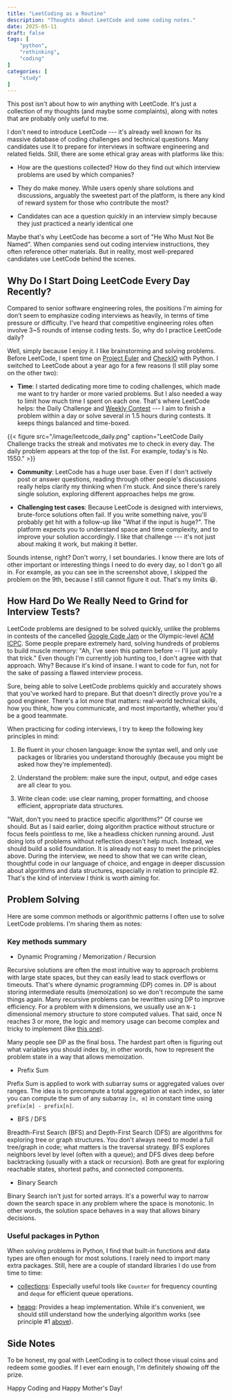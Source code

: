 ```yaml
---
title: "LeetCoding as a Routine"
description: "Thoughts about LeetCode and some coding notes."
date: 2025-05-11
draft: false
tags: [
    "python",
    "rethinking",
    "coding"
]
categories: [
    "study"
]
---
```


This post isn't about how to *win* anything with LeetCode. 
It's just a collection of my thoughts (and maybe some complaints), 
along with notes that are probably only useful to me.

I don't need to introduce LeetCode --- it's already well known for 
its massive database of coding challenges and technical questions. 
Many candidates use it to prepare for interviews in software engineering and related fields.
Still, there are some ethical gray areas with platforms like this:
- How are the questions collected?
How do they find out which interview problems are used by which companies?

- They do make money. 
While users openly share solutions and discussions, arguably the sweetest part of the platform, 
is there any kind of reward system for those who contribute the most?

- Candidates can ace a question quickly in an interview simply 
because they just practiced a nearly identical one 

Maybe that's why LeetCode has become a sort of "He Who Must Not Be Named". 
When companies send out coding interview instructions, 
they often reference other materials. 
But in reality, most well-prepared candidates use LeetCode behind the scenes.

## Why Do I Start Doing LeetCode Every Day Recently?

Compared to senior software engineering roles,
the positions I'm aiming for don’t seem to emphasize coding interviews as heavily, 
in terms of time pressure or difficulty.
I've heard that competitive engineering roles often involve 3~5 rounds of intense coding tests.
So, why do I practice LeetCode daily?

Well, simply because I enjoy it.
I like brainstorming and solving problems. 
Before LeetCode, I spent time on 
[Project Euler](https://projecteuler.net) and [CheckIO](https://checkio.org) with Python.
I switched to LeetCode about a year ago for a few reasons (I still play some on the other two):

- **Time**: 
I started dedicating more time to coding challenges, 
which made me want to try harder or more varied problems. 
But I also needed a way to limit how much time I spent on each one. 
That's where LeetCode helps: the Daily Challenge and [Weekly Contest](https://leetcode.com/contest/)
--- I aim to finish a problem within a day or solve several in 1.5 hours during contests. 
It keeps things balanced and time-boxed.

{{< figure src="/image/leetcode_daily.png" caption="LeetCode Daily Challenge tracks the streak and motivates me to check in every day. The daily problem appears at the top of the list. For example, today's is No. 1550." >}}

- **Community**: 
LeetCode has a huge user base. 
Even if I don't actively post or answer questions, 
reading through other people's discussions really helps clarify my thinking when I'm stuck. 
And since there's rarely single solution, exploring different approaches helps me grow.

- **Challenging test cases**: 
Because LeetCode is designed with interviews, brute-force solutions often fail. 
If you write something naive, you'll probably get hit with a follow-up like "What if the input is huge?". 
The platform expects you to understand space and time complexity, 
and to improve your solution accordingly. 
I like that challenge --- it's not just about making it work, but making it better.

Sounds intense, right? Don't worry, I set boundaries. 
I know there are lots of other important or interesting things I need to do every day, 
so I don't go all in. 
For example, as you can see in the screenshot above, 
I skipped the problem on the 9th, because I still cannot figure it out. That's my limits 😆.


## How Hard Do We Really Need to Grind for Interview Tests?

LeetCode problems are designed to be solved quickly, 
unlike the problems in contests of the cancelled [Google Code Jam](https://en.wikipedia.org/wiki/Google_Code_Jam) or
the Olympic-level [ACM ICPC](https://en.wikipedia.org/wiki/International_Collegiate_Programming_Contest).
Some people prepare extremely hard, solving hundreds of problems to build muscle memory: 
"Ah, I've seen this pattern before -- I'll just apply that trick."
Even though I'm currently job hunting too, I don't agree with that approach. 
Why? Because it's kind of insane. 
I want to code for fun, not for the sake of passing a flawed interview process.

Sure, being able to solve LeetCode problems quickly and accurately 
shows that you've worked hard to prepare. 
But that doesn't directly prove you're a good engineer. 
There's a lot more that matters: 
real-world technical skills, how you think, how you communicate, and most importantly,
whether you'd be a good teammate.

When practicing for coding interviews, I try to keep the following key principles in mind:

1. Be fluent in your chosen language: know the syntax well, 
and only use packages or libraries you understand thoroughly 
(because you might be asked how they're implemented).

2. Understand the problem: make sure the input, output, and edge cases are all clear to you.

3. Write clean code: use clear naming, proper formatting, 
and choose efficient, appropriate data structures.

"Wait, don't you need to practice specific algorithms?" 
Of course we should. 
But as I said earlier, doing algorithm practice without structure or focus feels pointless to me,
like a headless chicken running around. 
Just doing lots of problems without reflection doesn't help much.
Instead, we should build a solid foundation. It is already not easy to meet the principles above.
During the interview, we need to show that we can write clean, 
thoughtful code in our language of choice, 
and engage in deeper discussion about algorithms and data structures, 
especially in relation to principle #2. That's the kind of interview I think is worth aiming for.

## Problem Solving

Here are some common methods or algorithmic patterns I often use to solve LeetCode problems. 
I'm sharing them as notes:

### Key methods summary

- Dynamic Programing / Memorization / Recursion

Recursive solutions are often the most intuitive way to approach problems with large state spaces, 
but they can easily lead to stack overflows or timeouts. 
That's where dynamic programming (DP) comes in.
DP is about storing intermediate results (memoization) 
so we don't recompute the same things again. 
Many recursive problems can be rewritten using DP to improve efficiency. 
For a problem with `N` dimensions, we usually use an `N-1` dimensional memory structure 
to store computed values.
That said, once N reaches 3 or more, 
the logic and memory usage can become complex and tricky to implement 
(like [this one](https://leetcode.com/problems/count-number-of-balanced-permutations/description/)).

Many people see DP as the final boss. 
The hardest part often is figuring out what variables you should index by, 
in other words, how to represent the problem state in a way that allows memoization.

- Prefix Sum

Prefix Sum is applied to work with subarray sums or aggregated values over ranges. 
The idea is to precompute a total aggregation at each index, 
so later you can compute the sum of any subarray `[n, m]` in constant time using 
`prefix[m] - prefix[n]`.


- BFS / DFS

Breadth-First Search (BFS) and Depth-First Search (DFS) are 
algorithms for exploring tree or graph structures. 
You don't always need to model a full tree/graph in code; what matters is the traversal strategy.
BFS explores neighbors level by level (often with a queue); and
DFS dives deep before backtracking (usually with a stack or recursion).
Both are great for exploring reachable states, shortest paths, and connected components.

- Binary Search

Binary Search isn't just for sorted arrays. 
It's a powerful way to narrow down the search space in any problem where the space is monotonic. 
In other words, the solution space behaves in a way that allows binary decisions.

### Useful packages in Python

When solving problems in Python, 
I find that built-in functions and data types are often enough for most solutions. 
I rarely need to import many extra packages. 
Still, here are a couple of standard libraries I do use from time to time:

- [collections](https://docs.python.org/3/library/collections.html): Especially useful tools like `Counter` for frequency counting and `deque` for efficient queue operations.

- [heapq](https://docs.python.org/3/library/heapq.html): Provides a heap implementation. 
While it's convenient, we should still understand how the underlying algorithm works 
(see principle #1 [above](#how-hard-do-we-really-need-to-grind-for-interview-tests)).


## Side Notes

To be honest, 
my goal with LeetCoding is to collect those visual coins and redeem some goodies.
If I ever earn enough, I'm definitely showing off the prize.

Happy Coding and Happy Mother's Day!

